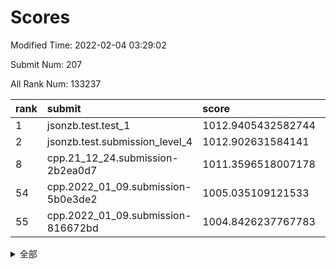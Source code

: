 # Scores

Modified Time: 2022-02-04 03:29:02

Submit Num: 207

All Rank Num: 133237

| rank |               submit               |       score        |       sigma        | pk_num |
| :--- | :--------------------------------- | :----------------- | :----------------- | :----- |
| 1    | jsonzb.test.test_1                 | 1012.9405432582744 | 0.7985625578481651 | 2575   |
| 2    | jsonzb.test.submission_level_4     | 1012.902631584141  | 0.7897050482192297 | 2574   |
| 8    | cpp.21_12_24.submission-2b2ea0d7   | 1011.3596518007178 | 0.8178154584259677 | 2570   |
| 54   | cpp.2022_01_09.submission-5b0e3de2 | 1005.035109121533  | 0.7221164995204782 | 2581   |
| 55   | cpp.2022_01_09.submission-816672bd | 1004.8426237767783 | 0.7067171309460389 | 2570   |


<details>
<summary>全部</summary>

| rank |                 submit                 |       score        |       sigma        | pk_num |
| :--- | :------------------------------------- | :----------------- | :----------------- | :----- |
| 1    | jsonzb.test.test_1                     | 1012.9405432582744 | 0.7985625578481651 | 2575   |
| 2    | jsonzb.test.submission_level_4         | 1012.902631584141  | 0.7897050482192297 | 2574   |
| 3    | gobigger.level_3.submission_level_3_14 | 1012.2390141475843 | 0.7702043215664283 | 2572   |
| 4    | gobigger.level_3.submission_level_3_18 | 1011.6354286017906 | 0.7822660534527823 | 2572   |
| 5    | gobigger.level_3.submission_level_3_48 | 1011.5977135461414 | 0.7643845844342124 | 2575   |
| 6    | gobigger.level_3.submission_level_3_49 | 1011.4030965445434 | 0.779671082404297  | 2574   |
| 7    | gobigger.level_3.submission_level_3_26 | 1011.3984445605964 | 0.7627013346081233 | 2577   |
| 8    | cpp.21_12_24.submission-2b2ea0d7       | 1011.3596518007178 | 0.8178154584259677 | 2570   |
| 9    | gobigger.level_3.submission_level_3_37 | 1011.1519817358375 | 0.7530104569508638 | 2577   |
| 10   | gobigger.level_3.submission_level_3_3  | 1011.077809077637  | 0.7675735939367793 | 2582   |
| 11   | gobigger.level_3.submission_level_3_29 | 1010.997544499375  | 0.7585553699003639 | 2574   |
| 12   | gobigger.level_3.submission_level_3_38 | 1010.9467448150241 | 0.7641247061520882 | 2571   |
| 13   | gobigger.level_3.submission_level_3_34 | 1010.8516360903841 | 0.7855080083859564 | 2570   |
| 14   | gobigger.level_3.submission_level_3_41 | 1010.807882742804  | 0.7700140716945619 | 2576   |
| 15   | gobigger.level_3.submission_level_3_24 | 1010.6156269478615 | 0.7562374221128514 | 2569   |
| 16   | gobigger.level_3.submission_level_3_16 | 1010.607491687408  | 0.7745997408341586 | 2580   |
| 17   | gobigger.level_3.submission_level_3_32 | 1010.5786521099383 | 0.7563418918645214 | 2576   |
| 18   | gobigger.level_3.submission_level_3_6  | 1010.5596555912308 | 0.776776440039408  | 2581   |
| 19   | gobigger.level_3.submission_level_3_10 | 1010.3205756231612 | 0.7505388088129891 | 2578   |
| 20   | gobigger.level_3.submission_level_3_35 | 1010.287327676015  | 0.7564294798186303 | 2581   |
| 21   | gobigger.level_3.submission_level_3_15 | 1010.1168605307573 | 0.7497247057844076 | 2573   |
| 22   | gobigger.level_3.submission_level_3_7  | 1010.0924013750342 | 0.7740818948414824 | 2574   |
| 23   | gobigger.level_3.submission_level_3_0  | 1010.07187418687   | 0.7594779998500256 | 2568   |
| 24   | gobigger.level_3.submission_level_3_20 | 1010.0648677196326 | 0.7618323743593413 | 2572   |
| 25   | gobigger.level_3.submission_level_3_46 | 1010.0169397357695 | 0.7541422855979532 | 2575   |
| 26   | gobigger.level_3.submission_level_3_25 | 1010.0070319489805 | 0.7764507075357052 | 2572   |
| 27   | gobigger.level_3.submission_level_3_28 | 1009.9955688559204 | 0.7552230831753067 | 2574   |
| 28   | gobigger.level_3.submission_level_3_40 | 1009.9930208838832 | 0.7500492295823131 | 2576   |
| 29   | gobigger.level_3.submission_level_3_9  | 1009.9044968487677 | 0.7729319160258903 | 2569   |
| 30   | gobigger.level_3.submission_level_3_21 | 1009.8201603536685 | 0.75700462127941   | 2575   |
| 31   | gobigger.level_3.submission_level_3_11 | 1009.815098461168  | 0.7626702003926166 | 2576   |
| 32   | gobigger.level_3.submission_level_3_4  | 1009.7756347760663 | 0.7641072222146531 | 2573   |
| 33   | gobigger.level_3.submission_level_3_33 | 1009.7390573567417 | 0.751020574529719  | 2577   |
| 34   | gobigger.level_3.submission_level_3_30 | 1009.7143115464648 | 0.7280650180339376 | 2571   |
| 35   | gobigger.level_3.submission_level_3_8  | 1009.6876594402528 | 0.7408382907996293 | 2572   |
| 36   | gobigger.level_3.submission_level_3_44 | 1009.6760336827284 | 0.7596699113292924 | 2579   |
| 37   | gobigger.level_3.submission_level_3_19 | 1009.6067515767455 | 0.7554305219745048 | 2576   |
| 38   | gobigger.level_3.submission_level_3_43 | 1009.5558573940343 | 0.7531277222078037 | 2572   |
| 39   | gobigger.level_3.submission_level_3_1  | 1009.5493038013508 | 0.7532015170885771 | 2573   |
| 40   | gobigger.level_3.submission_level_3_45 | 1009.4023530084029 | 0.7425933829485137 | 2578   |
| 41   | gobigger.level_3.submission_level_3_2  | 1009.3871808822704 | 0.7798857078371274 | 2574   |
| 42   | gobigger.level_3.submission_level_3_22 | 1009.3319082557185 | 0.7546622889635908 | 2574   |
| 43   | gobigger.level_3.submission_level_3_12 | 1009.3122459935761 | 0.7485926016436178 | 2576   |
| 44   | gobigger.level_3.submission_level_3_27 | 1009.3117709139008 | 0.7592871419979609 | 2571   |
| 45   | gobigger.level_3.submission_level_3_17 | 1009.2931273708318 | 0.7592240099191003 | 2570   |
| 46   | gobigger.level_3.submission_level_3_13 | 1009.2681775927305 | 0.7576787487433218 | 2577   |
| 47   | gobigger.level_3.submission_level_3_31 | 1009.1236032305333 | 0.7405973602815921 | 2576   |
| 48   | gobigger.level_3.submission_level_3_36 | 1009.0915419085194 | 0.7429729847697022 | 2575   |
| 49   | gobigger.level_3.submission_level_3_39 | 1009.0339725060636 | 0.7399020371335189 | 2575   |
| 50   | gobigger.level_3.submission_level_3_42 | 1008.9783006114569 | 0.7495008054936537 | 2573   |
| 51   | gobigger.level_3.submission_level_3_23 | 1008.3859515462816 | 0.7488233974921762 | 2577   |
| 52   | gobigger.level_3.submission_level_3_5  | 1008.381520122028  | 0.7313682611310076 | 2570   |
| 53   | gobigger.level_3.submission_level_3_47 | 1008.2754643721861 | 0.7255862188182547 | 2576   |
| 54   | cpp.2022_01_09.submission-5b0e3de2     | 1005.035109121533  | 0.7221164995204782 | 2581   |
| 55   | cpp.2022_01_09.submission-816672bd     | 1004.8426237767783 | 0.7067171309460389 | 2570   |
| 56   | gobigger.level_1.submission_level_1_45 | 1004.5601896868294 | 0.7162887797699218 | 2579   |
| 57   | gobigger.level_1.submission_level_1_18 | 1004.539893460389  | 0.7283457971850759 | 2573   |
| 58   | gobigger.level_1.submission_level_1_38 | 1004.4967110051023 | 0.7330349972373917 | 2575   |
| 59   | gobigger.level_1.submission_level_1_20 | 1004.4536588092949 | 0.7283207469075783 | 2575   |
| 60   | gobigger.level_1.submission_level_1_32 | 1004.4093419943006 | 0.7161770852123839 | 2573   |
| 61   | gobigger.level_1.submission_level_1_4  | 1004.2557437338846 | 0.7106314180459562 | 2572   |
| 62   | gobigger.level_1.submission_level_1_43 | 1004.2138428139464 | 0.7189656220617986 | 2572   |
| 63   | gobigger.level_1.submission_level_1_48 | 1003.9896605569999 | 0.7178849585009484 | 2575   |
| 64   | gobigger.level_1.submission_level_1_21 | 1003.9126577514195 | 0.7158232304295724 | 2573   |
| 65   | gobigger.level_1.submission_level_1_25 | 1003.828323403268  | 0.7226695062580107 | 2572   |
| 66   | gobigger.level_1.submission_level_1_9  | 1003.807250869404  | 0.7153400250490909 | 2575   |
| 67   | gobigger.level_1.submission_level_1_36 | 1003.8061723838462 | 0.7151683031337694 | 2575   |
| 68   | gobigger.level_1.submission_level_1_39 | 1003.7975684082076 | 0.7286242981438386 | 2575   |
| 69   | gobigger.level_1.submission_level_1_27 | 1003.7807270272674 | 0.7160115356368836 | 2581   |
| 70   | gobigger.level_1.submission_level_1_14 | 1003.7721125631604 | 0.7222448285961071 | 2576   |
| 71   | gobigger.level_1.submission_level_1_1  | 1003.751960241531  | 0.7139908323306187 | 2574   |
| 72   | gobigger.level_1.submission_level_1_33 | 1003.7371891124676 | 0.7077773703367214 | 2574   |
| 73   | gobigger.level_1.submission_level_1_5  | 1003.6851635633651 | 0.714728416475144  | 2578   |
| 74   | gobigger.level_1.submission_level_1_6  | 1003.6515638827359 | 0.7175877639706807 | 2575   |
| 75   | gobigger.level_1.submission_level_1_3  | 1003.5843990837712 | 0.7150864143798644 | 2570   |
| 76   | gobigger.level_1.submission_level_1_12 | 1003.5692811079915 | 0.70795909085696   | 2574   |
| 77   | gobigger.level_1.submission_level_1_40 | 1003.5459282654654 | 0.7252732728731837 | 2580   |
| 78   | gobigger.level_1.submission_level_1_35 | 1003.5164619506758 | 0.7243425011549817 | 2564   |
| 79   | gobigger.level_1.submission_level_1_19 | 1003.5150294708887 | 0.7213946481544148 | 2575   |
| 80   | gobigger.level_1.submission_level_1_15 | 1003.5086551675755 | 0.721065530299548  | 2574   |
| 81   | gobigger.level_1.submission_level_1_10 | 1003.4910444664392 | 0.7134491052070483 | 2577   |
| 82   | gobigger.level_1.submission_level_1_37 | 1003.4137687424159 | 0.7140533850454058 | 2578   |
| 83   | gobigger.level_1.submission_level_1_49 | 1003.3949936083142 | 0.7242224334175884 | 2575   |
| 84   | gobigger.level_1.submission_level_1_47 | 1003.3601846916    | 0.7103710519103826 | 2569   |
| 85   | gobigger.level_1.submission_level_1_13 | 1003.2750220774568 | 0.7107368293098896 | 2573   |
| 86   | gobigger.level_1.submission_level_1_41 | 1003.0701440638303 | 0.7184904462730135 | 2575   |
| 87   | gobigger.level_1.submission_level_1_8  | 1003.0422998340415 | 0.7152005964753716 | 2582   |
| 88   | gobigger.level_1.submission_level_1_7  | 1003.0281175666479 | 0.7103019034616409 | 2572   |
| 89   | gobigger.level_1.submission_level_1_17 | 1002.8384366868403 | 0.7148897023366803 | 2576   |
| 90   | gobigger.level_1.submission_level_1_31 | 1002.8226059968704 | 0.7099312118712561 | 2575   |
| 91   | gobigger.level_1.submission_level_1_24 | 1002.8224835862211 | 0.7092168769042289 | 2576   |
| 92   | gobigger.level_1.submission_level_1_16 | 1002.8219734285485 | 0.7093813451524961 | 2576   |
| 93   | gobigger.level_1.submission_level_1_42 | 1002.809169110423  | 0.7211261126829855 | 2577   |
| 94   | gobigger.level_1.submission_level_1_26 | 1002.7753569022736 | 0.7211835651320608 | 2576   |
| 95   | gobigger.level_1.submission_level_1_22 | 1002.6251973136333 | 0.7169832343082745 | 2573   |
| 96   | gobigger.level_1.submission_level_1_46 | 1002.5229317186427 | 0.7209319962713009 | 2573   |
| 97   | gobigger.level_1.submission_level_1_44 | 1002.4733934092974 | 0.722136632617086  | 2577   |
| 98   | gobigger.level_1.submission_level_1_2  | 1002.4687636925522 | 0.7035907352106808 | 2576   |
| 99   | gobigger.level_1.submission_level_1_11 | 1002.2318549362449 | 0.7075599121801207 | 2566   |
| 100  | gobigger.level_1.submission_level_1_34 | 1002.2295092288406 | 0.7034983533374197 | 2580   |
| 101  | gobigger.level_1.submission_level_1_23 | 1002.025599755454  | 0.7207261885426272 | 2576   |
| 102  | gobigger.level_1.submission_level_1_29 | 1001.8004450417567 | 0.7207180839363097 | 2573   |
| 103  | gobigger.level_1.submission_level_1_0  | 1001.7270428317119 | 0.7139419337735834 | 2580   |
| 104  | gobigger.level_1.submission_level_1_28 | 1001.5543497301015 | 0.7144141549673543 | 2577   |
| 105  | gobigger.level_1.submission_level_1_30 | 1001.279726450078  | 0.714230442992849  | 2575   |
| 106  | gobigger.random.submission_random_1    | 997.951029074974   | 0.7164433560137947 | 2574   |
| 107  | gobigger.random.submission_random_7    | 997.1790361411164  | 0.696468680761985  | 2577   |
| 108  | gobigger.random.submission_random_22   | 996.7519793562172  | 0.712276522836176  | 2577   |
| 109  | gobigger.random.submission_random_25   | 996.7066030996206  | 0.7247631155411256 | 2574   |
| 110  | gobigger.random.submission_random_10   | 996.6998568793929  | 0.7036758065842581 | 2575   |
| 111  | gobigger.random.submission_random_44   | 996.6565005498184  | 0.7000200532523698 | 2579   |
| 112  | gobigger.random.submission_random_24   | 996.5609225210472  | 0.7081834403624638 | 2576   |
| 113  | gobigger.random.submission_random_16   | 996.5003894622854  | 0.7162004014207433 | 2575   |
| 114  | gobigger.random.submission_random_19   | 996.4798383422009  | 0.7025708129103362 | 2576   |
| 115  | gobigger.random.submission_random_18   | 996.4685302841607  | 0.7110886345360292 | 2573   |
| 116  | gobigger.random.submission_random_3    | 996.446504320087   | 0.709019721677369  | 2573   |
| 117  | gobigger.random.submission_random_6    | 996.43117838439    | 0.7094211156008677 | 2576   |
| 118  | gobigger.random.submission_random_47   | 996.424180537356   | 0.7224712475163186 | 2576   |
| 119  | gobigger.random.submission_random_37   | 996.4075751665724  | 0.7033489773218977 | 2575   |
| 120  | gobigger.random.submission_random_20   | 996.3835033649636  | 0.7089773197847248 | 2578   |
| 121  | gobigger.random.submission_random_36   | 996.2967060311009  | 0.6971638189526889 | 2574   |
| 122  | gobigger.random.submission_random_17   | 996.2119358133253  | 0.7220168167778342 | 2578   |
| 123  | gobigger.random.submission_random_13   | 996.1432804176152  | 0.7169563797309834 | 2576   |
| 124  | gobigger.random.submission_random_0    | 996.04869567052    | 0.710773521380663  | 2576   |
| 125  | gobigger.random.submission_random_5    | 996.0408523052298  | 0.7262835541867847 | 2574   |
| 126  | gobigger.random.submission_random_42   | 996.0397178420889  | 0.7120491021818639 | 2577   |
| 127  | gobigger.random.submission_random_26   | 996.0154231930226  | 0.7114119914884892 | 2579   |
| 128  | gobigger.random.submission_random_41   | 996.0116252175835  | 0.7038683347389426 | 2570   |
| 129  | gobigger.random.submission_random_2    | 995.9858826397552  | 0.7114793436817193 | 2576   |
| 130  | gobigger.random.submission_random_32   | 995.9383573067336  | 0.7179281917195844 | 2579   |
| 131  | gobigger.random.submission_random_40   | 995.8535816297401  | 0.7333820546255595 | 2572   |
| 132  | gobigger.random.submission_random_27   | 995.8341268517323  | 0.7153328221145092 | 2577   |
| 133  | gobigger.random.submission_random_4    | 995.8066896555144  | 0.7053656680576881 | 2572   |
| 134  | gobigger.random.submission_random_31   | 995.7994083700194  | 0.7097413549174736 | 2574   |
| 135  | gobigger.random.submission_random_11   | 995.7691957676892  | 0.7228377864173748 | 2577   |
| 136  | gobigger.random.submission_random_14   | 995.7581247020194  | 0.7157690127731149 | 2574   |
| 137  | gobigger.random.submission_random_39   | 995.7345050639109  | 0.7044234963938236 | 2571   |
| 138  | gobigger.random.submission_random_38   | 995.6442013958019  | 0.7124585023339679 | 2575   |
| 139  | gobigger.random.submission_random_12   | 995.5891863738834  | 0.710933713243146  | 2579   |
| 140  | gobigger.random.submission_random_46   | 995.5768586761106  | 0.707779304470578  | 2577   |
| 141  | gobigger.random.submission_random_8    | 995.5474779006057  | 0.713077403910972  | 2575   |
| 142  | gobigger.random.submission_random_30   | 995.4802156825924  | 0.7127019176194566 | 2571   |
| 143  | gobigger.random.submission_random_23   | 995.4679255197552  | 0.7258221372423491 | 2575   |
| 144  | gobigger.random.submission_random_34   | 995.248130013843   | 0.7029680971435308 | 2579   |
| 145  | gobigger.random.submission_random_43   | 995.1515713640022  | 0.702766592722725  | 2575   |
| 146  | gobigger.random.submission_random_33   | 995.1414375116077  | 0.7014899664969424 | 2574   |
| 147  | gobigger.random.submission_random_48   | 995.038013097702   | 0.7104961083860347 | 2572   |
| 148  | gobigger.random.submission_random_28   | 995.0315246771423  | 0.7221835661457829 | 2576   |
| 149  | gobigger.random.submission_random_15   | 995.0078703155016  | 0.7281542948654854 | 2570   |
| 150  | gobigger.random.submission_random_35   | 994.97872093522    | 0.7076757480511533 | 2576   |
| 151  | gobigger.random.submission_random_49   | 994.9089625162551  | 0.7127681520606377 | 2577   |
| 152  | gobigger.random.submission_random_9    | 994.694345380017   | 0.704154072212292  | 2571   |
| 153  | gobigger.level_2.submission_level_2_47 | 994.450006764738   | 0.730905435851472  | 2573   |
| 154  | gobigger.random.submission_random_29   | 994.4316935474471  | 0.7319605168355138 | 2575   |
| 155  | gobigger.random.submission_random_21   | 994.0883054233328  | 0.7318970665660329 | 2575   |
| 156  | gobigger.level_2.submission_level_2_17 | 994.009201095575   | 0.7278137803747013 | 2572   |
| 157  | gobigger.random.submission_random_45   | 993.7755188409176  | 0.7335330270920771 | 2576   |
| 158  | gobigger.level_2.submission_level_2_14 | 993.6507274615041  | 0.7303952717779597 | 2572   |
| 159  | gobigger.level_2.submission_level_2_40 | 993.640672586915   | 0.7335626429140845 | 2573   |
| 160  | gobigger.level_2.submission_level_2_16 | 993.56394938782    | 0.7287552672897268 | 2576   |
| 161  | gobigger.level_2.submission_level_2_7  | 993.2549607453758  | 0.7289084351094478 | 2573   |
| 162  | gobigger.level_2.submission_level_2_37 | 992.9393820105206  | 0.7327634193034688 | 2576   |
| 163  | gobigger.level_2.submission_level_2_42 | 992.9050523895008  | 0.7459535234293713 | 2580   |
| 164  | gobigger.level_2.submission_level_2_13 | 992.8959040271604  | 0.7269868372679577 | 2577   |
| 165  | gobigger.level_2.submission_level_2_6  | 992.7975656865658  | 0.7468011243542049 | 2571   |
| 166  | gobigger.level_2.submission_level_2_3  | 992.6062794062394  | 0.7347563601106701 | 2573   |
| 167  | gobigger.level_2.submission_level_2_28 | 992.6060879432613  | 0.7478607654988442 | 2575   |
| 168  | gobigger.level_2.submission_level_2_27 | 992.5986140938923  | 0.7491476765905386 | 2577   |
| 169  | gobigger.level_2.submission_level_2_46 | 992.5793940545286  | 0.7458408089980814 | 2574   |
| 170  | gobigger.level_2.submission_level_2_24 | 992.4792091193985  | 0.7366338546537264 | 2571   |
| 171  | gobigger.level_2.submission_level_2_10 | 992.4573019876941  | 0.7296098193732254 | 2577   |
| 172  | gobigger.level_2.submission_level_2_18 | 992.4527777551889  | 0.7646482379299663 | 2570   |
| 173  | gobigger.level_2.submission_level_2_33 | 992.42798879816    | 0.7474712030089784 | 2577   |
| 174  | gobigger.level_2.submission_level_2_29 | 992.3745783276713  | 0.7397933540545973 | 2577   |
| 175  | gobigger.level_2.submission_level_2_45 | 992.2926193866516  | 0.7471504220021842 | 2570   |
| 176  | gobigger.level_2.submission_level_2_0  | 992.267786917596   | 0.7618071864749706 | 2573   |
| 177  | gobigger.level_2.submission_level_2_30 | 992.2629286589687  | 0.7468422087261704 | 2578   |
| 178  | gobigger.level_2.submission_level_2_4  | 992.1918216495599  | 0.7727218576005922 | 2579   |
| 179  | gobigger.level_2.submission_level_2_31 | 992.149867956999   | 0.7565632646915735 | 2579   |
| 180  | gobigger.level_2.submission_level_2_19 | 992.1406135262383  | 0.7303826965200136 | 2574   |
| 181  | gobigger.level_2.submission_level_2_25 | 992.0235713661177  | 0.7436069749268176 | 2572   |
| 182  | gobigger.level_2.submission_level_2_12 | 991.9902718005053  | 0.7527051692427753 | 2578   |
| 183  | gobigger.level_2.submission_level_2_11 | 991.9727459978018  | 0.7515881009481498 | 2576   |
| 184  | gobigger.level_2.submission_level_2_20 | 991.9634065508474  | 0.7531988823419301 | 2569   |
| 185  | gobigger.level_2.submission_level_2_48 | 991.8905829030199  | 0.7453717444338187 | 2576   |
| 186  | gobigger.level_2.submission_level_2_1  | 991.7376943760997  | 0.7604482169094655 | 2573   |
| 187  | gobigger.level_2.submission_level_2_21 | 991.4951906970093  | 0.7366398611504559 | 2570   |
| 188  | gobigger.level_2.submission_level_2_26 | 991.4539229719313  | 0.7531612549764053 | 2572   |
| 189  | gobigger.level_2.submission_level_2_23 | 991.3693978632238  | 0.7502046072700095 | 2572   |
| 190  | gobigger.level_2.submission_level_2_34 | 991.3423616922524  | 0.7439107767730742 | 2575   |
| 191  | gobigger.level_2.submission_level_2_36 | 991.3063247653729  | 0.7508797912463205 | 2576   |
| 192  | gobigger.level_2.submission_level_2_49 | 991.2778875368163  | 0.7351095242012635 | 2573   |
| 193  | gobigger.level_2.submission_level_2_41 | 991.2515478765152  | 0.7561091390643169 | 2573   |
| 194  | gobigger.level_2.submission_level_2_8  | 991.2204928372752  | 0.7552444407190316 | 2570   |
| 195  | gobigger.level_2.submission_level_2_2  | 991.1742054979137  | 0.767277351559448  | 2569   |
| 196  | gobigger.level_2.submission_level_2_32 | 991.0326706145789  | 0.7512393562360806 | 2575   |
| 197  | gobigger.level_2.submission_level_2_44 | 991.0059228818831  | 0.7564692814442617 | 2574   |
| 198  | gobigger.level_2.submission_level_2_5  | 990.9822065878831  | 0.742527201550977  | 2576   |
| 199  | gobigger.level_2.submission_level_2_39 | 990.9338180987777  | 0.7513503046117626 | 2573   |
| 200  | gobigger.level_2.submission_level_2_15 | 990.8700408563865  | 0.7585130024076581 | 2573   |
| 201  | gobigger.level_2.submission_level_2_9  | 990.7713747290566  | 0.7647277709823633 | 2576   |
| 202  | gobigger.level_2.submission_level_2_22 | 990.7343268957942  | 0.753078849629452  | 2572   |
| 203  | gobigger.level_2.submission_level_2_35 | 990.6456956455725  | 0.7390669815902401 | 2575   |
| 204  | gobigger.level_2.submission_level_2_38 | 990.5754457954727  | 0.760227338303367  | 2576   |
| 205  | gobigger.level_2.submission_level_2_43 | 990.5461265014502  | 0.7743064029037583 | 2580   |
| 206  | gobigger.none.submission_none_1        | 977.2776256761058  | 1.475891444373659  | 2572   |
| 207  | gobigger.none.submission_none_0        | 976.7382778199191  | 1.454243243023425  | 2574   |

</details>